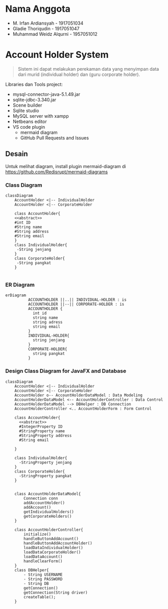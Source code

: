 # Nama Anggota
- M. Irfan Ardiansyah - 1917051034
- Gladie Thoriqudin - 1917051047
- Muhammad Weidz Alqurni - 1957051012

# Account Holder System
> Sistem ini dapat melakukan perekaman data yang menyimpan data dari murid (individual holder) dan (guru corporate holder).

Libraries dan Tools project:
- mysql-connector-java-5.1.49.jar
- sqlite-jdbc-3.340.jar
- Scene builder
- Sqlite studio
- MySQL server with xampp
- Netbeans editor
- VS code plugin
     - mermaid diagram
     - GitHub Pull Requests and Issues
## Desain
Untuk melihat diagram, install plugin mermaid-diagram di https://github.com/Redisrupt/mermaid-diagrams
### Class Diagram

```mermaid
classDiagram
    AccountHolder <|-- IndividualHolder
    AccountHolder <|-- CorporateHolder

    class AccountHolder{
    <<abstract>>
    #int ID
    #String name
    #String address
    #String email
    }
    class IndividualHolder{
     -String jenjang
    }
    class CorporateHolder{
     -String pangkat
    }
    

```

### ER Diagram

```mermaid
erDiagram
          ACCOUNTHOLDER ||..|| INDIVIDUAL-HOLDER : is
          ACCOUNTHOLDER ||--|| CORPORATE-HOLDER : is
          ACCOUNTHOLDER {
            int id
            string name
            string adress
            string email
          }
          INDIVIDUAL-HOLDER{
            string jenjang
          }
          CORPORATE-HOLDER{
            string pangkat
          }

```
### Design Class Diagram for JavaFX and Database
```mermaid
classDiagram
    AccountHolder <|-- IndividualHolder
    AccountHolder <|-- CorporateHolder
    AccountHolder o-- AccountHolderDataModel : Data Modeling
    AccountHolderDataModel <-- AccountHolderController : Data Control
    AccountHolderDataModel --> DBHelper : DB Connection
    AccountHolderController <.. AccountHolderForm : Form Control      

    class AccountHolder{
      <<abstract>>
      #IntegerProperty ID
      #StringProperty name
      #StringProperty address
      #String email
      
    }
    
    class IndividualHolder{
      -StringProperty jenjang
    }
    class CorporateHolder{
      -StringProperty pangkat
    }


    class AccountHolderDataModel{
        Connection conn
        addAccountHolder()
        addAccount()
        getIndividualHolders()
        getCorporateHolders()
    }

    class AccountHolderController{
        initialize()
        handleButtonAddAccount()
        handleButtonAddAccountHolder()
        loadDataIndividualHolder()
        loadDataCorporateHolder()
        loadDataAccount()
        handleClearForm()
    }
    class DBHelper{
        - String USERNAME
        - String PASSWORD
        - String DB
        getConnection()
        getConnection(String driver)
        createTable();
    }
